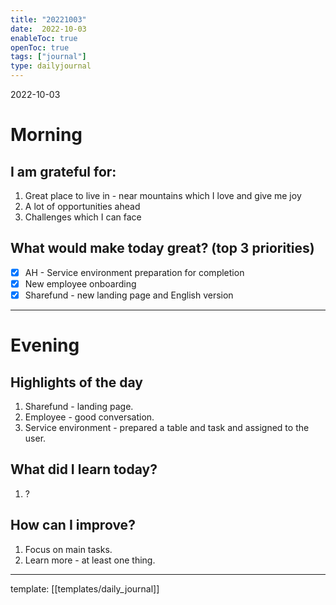 ```yaml
---
title: "20221003"
date:  2022-10-03
enableToc: true
openToc: true
tags: ["journal"]
type: dailyjournal
---
```


 2022-10-03
# Morning
## I am grateful for:
1. Great place to live in - near mountains which I love and give me joy
2. A lot of opportunities ahead
3. Challenges which I can face

## What would make today great? (top 3 priorities)
- [x] AH - Service environment preparation for completion
- [x] New employee onboarding
- [x] Sharefund - new landing page and English version

---
# Evening
## Highlights of the day
1. Sharefund - landing page.
2. Employee - good conversation.
3. Service environment - prepared a table and task and assigned to the user.

## What did I learn today?
1.  ?

## How can I improve?
1. Focus on main tasks. 
2. Learn more - at least one thing.

---
template: [[templates/daily_journal]]